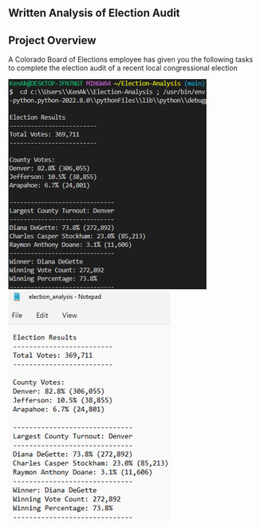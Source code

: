 ## Written Analysis of Election Audit

## Project Overview
A Colorado Board of Elections employee has given you the following tasks to complete the election audit of a recent local congressional election

![Election-Analysis_display_on_Terminal](Resources/Election-Analysis_display_on_Terminal.png)
![Election-Analysis_output_in_text_file](Resources/Election-Analysis_output_in_text_file.png)
